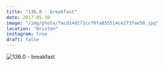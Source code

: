 ```yaml
---
title: "136.0 - breakfast"
date: 2017-05-30
image: "/img/photo/7acd14d171ccf0fa855514ce2737ae50.jpg"
location: "Brixton"
instagram: true
draft: false
---
```


![136.0 - breakfast](/img/photo/7acd14d171ccf0fa855514ce2737ae50.jpg)
